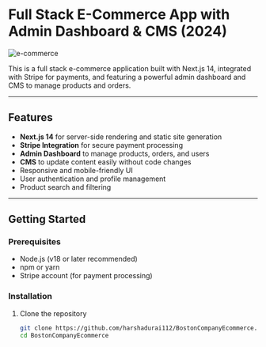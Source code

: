 # Full Stack E-Commerce App with Admin Dashboard & CMS (2024)

![e-commerce](https://i.ibb.co/Y3Hsth3/YT-Thumbnails-3.png)

This is a full stack e-commerce application built with Next.js 14, integrated with Stripe for payments, and featuring a powerful admin dashboard and CMS to manage products and orders.

---

## Features

- **Next.js 14** for server-side rendering and static site generation  
- **Stripe Integration** for secure payment processing  
- **Admin Dashboard** to manage products, orders, and users  
- **CMS** to update content easily without code changes  
- Responsive and mobile-friendly UI  
- User authentication and profile management  
- Product search and filtering  

---

## Getting Started

### Prerequisites

- Node.js (v18 or later recommended)  
- npm or yarn  
- Stripe account (for payment processing)  

### Installation

1. Clone the repository  
   ```bash
   git clone https://github.com/harshadurai112/BostonCompanyEcommerce.git
   cd BostonCompanyEcommerce

